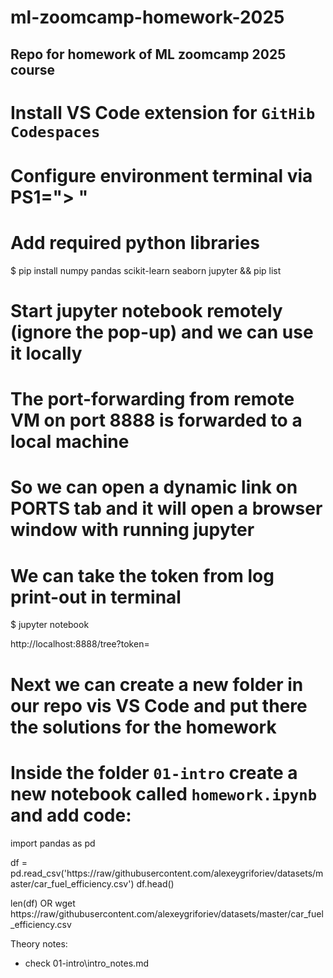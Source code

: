 # ml-zoomcamp-homework-2025
## Repo for homework of ML zoomcamp 2025 course

# Install VS Code extension for `GitHib Codespaces`
# Configure environment terminal via PS1="> "

# Add required python libraries

$ pip install numpy pandas scikit-learn seaborn jupyter && pip list


# Start jupyter notebook remotely (ignore the pop-up) and we can use it locally
# The port-forwarding from remote VM on port 8888 is forwarded to a local machine
# So we can open a dynamic link on PORTS tab and it will open a browser window with running jupyter
# We can take the token from log print-out in terminal

$ jupyter notebook 

http://localhost:8888/tree?token=<some token>


# Next we can create a new folder in our repo vis VS Code and put there the solutions for the homework
# Inside the folder `01-intro` create a new notebook called `homework.ipynb` and add code:

import pandas as pd

df = pd.read_csv('https://raw/githubusercontent.com/alexeygriforiev/datasets/master/car_fuel_efficiency.csv')
df.head()

len(df)
OR
wget https://raw/githubusercontent.com/alexeygriforiev/datasets/master/car_fuel_efficiency.csv


Theory notes:
- check 01-intro\intro_notes.md

